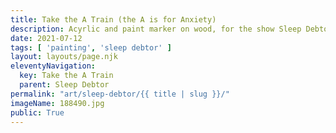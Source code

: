 ```yaml
---
title: Take the A Train (the A is for Anxiety)
description: Acyrlic and paint marker on wood, for the show Sleep Debtor
date: 2021-07-12
tags: [ 'painting', 'sleep debtor' ]
layout: layouts/page.njk
eleventyNavigation:
  key: Take the A Train
  parent: Sleep Debtor
permalink: "art/sleep-debtor/{{ title | slug }}/"
imageName: 188490.jpg
public: True
---
```

